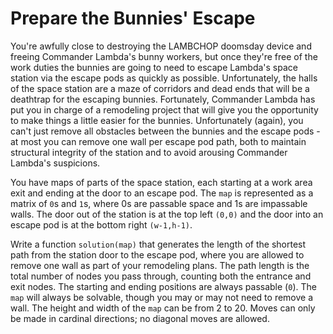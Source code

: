 Prepare the Bunnies' Escape
===========================
You're awfully close to destroying the LAMBCHOP doomsday device and freeing Commander Lambda's bunny workers, but once they're free of the work duties the bunnies are going to need to escape Lambda's space station via the escape pods as quickly as possible. Unfortunately, the halls of the space station are a maze of corridors and dead ends that will be a deathtrap for the escaping bunnies. Fortunately, Commander Lambda has put you in charge of a remodeling project that will give you the opportunity to make things a little easier for the bunnies. Unfortunately (again), you can't just remove all obstacles between the bunnies and the escape pods - at most you can remove one wall per escape pod path, both to maintain structural integrity of the station and to avoid arousing Commander Lambda's suspicions.

You have maps of parts of the space station, each starting at a work area exit and ending at the door to an escape pod. The `map` is represented as a matrix of `0`s and `1`s, where 0s are passable space and 1s are impassable walls. The door out of the station is at the top left `(0,0)` and the door into an escape pod is at the bottom right `(w-1,h-1)`.

Write a function `solution(map)` that generates the length of the shortest path from the station door to the escape pod, where you are allowed to remove one wall as part of your remodeling plans. The path length is the total number of nodes you pass through, counting both the entrance and exit nodes. The starting and ending positions are always passable (`0`). The `map` will always be solvable, though you may or may not need to remove a wall. The height and width of the `map` can be from 2 to 20. Moves can only be made in cardinal directions; no diagonal moves are allowed.